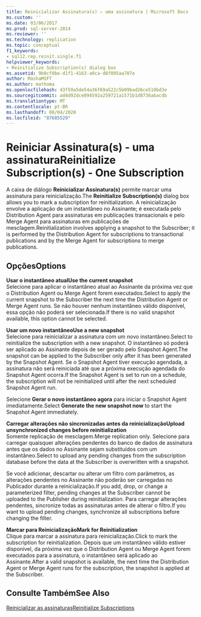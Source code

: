 ```yaml
---
title: Reinicializar Assinatura(s) – uma assinatura | Microsoft Docs
ms.custom: ''
ms.date: 03/06/2017
ms.prod: sql-server-2014
ms.reviewer: ''
ms.technology: replication
ms.topic: conceptual
f1_keywords:
- sql12.rep.reinit.single.f1
helpviewer_keywords:
- Reinitialize Subscription(s) dialog box
ms.assetid: 9b0cf0be-d1f1-4163-a0ca-d6f095aa707e
author: MashaMSFT
ms.author: mathoma
ms.openlocfilehash: 43f59a5de54a36f69a522c5b09bad26ce510bd3e
ms.sourcegitcommit: ad4d92dce894592a259721a1571b1d8736abacdb
ms.translationtype: MT
ms.contentlocale: pt-BR
ms.lasthandoff: 08/04/2020
ms.locfileid: "87685529"
---
```

# <a name="reinitialize-subscriptions---one-subscription"></a><span data-ttu-id="e36c2-102">Reiniciar Assinatura(s) - uma assinatura</span><span class="sxs-lookup"><span data-stu-id="e36c2-102">Reinitialize Subscription(s) - One Subscription</span></span>
  <span data-ttu-id="e36c2-103">A caixa de diálogo **Reinicializar Assinatura(s)** permite marcar uma assinatura para reinicialização.</span><span class="sxs-lookup"><span data-stu-id="e36c2-103">The **Reinitialize Subscription(s)** dialog box allows you to mark a subscription for reinitialization.</span></span> <span data-ttu-id="e36c2-104">A reinicialização envolve a aplicação de um instantâneo no Assinante; é executada pelo Distribution Agent para assinaturas em publicações transacionais e pelo Merge Agent para assinaturas em publicações de mesclagem.</span><span class="sxs-lookup"><span data-stu-id="e36c2-104">Reinitialization involves applying a snapshot to the Subscriber; it is performed by the Distribution Agent for subscriptions to transactional publications and by the Merge Agent for subscriptions to merge publications.</span></span>  
  
## <a name="options"></a><span data-ttu-id="e36c2-105">Opções</span><span class="sxs-lookup"><span data-stu-id="e36c2-105">Options</span></span>  
 <span data-ttu-id="e36c2-106">**Usar o instantâneo atual**</span><span class="sxs-lookup"><span data-stu-id="e36c2-106">**Use the current snapshot**</span></span>  
 <span data-ttu-id="e36c2-107">Selecione para aplicar o instantâneo atual ao Assinante da próxima vez que o Distribution Agent ou Merge Agent forem executados.</span><span class="sxs-lookup"><span data-stu-id="e36c2-107">Select to apply the current snapshot to the Subscriber the next time the Distribution Agent or Merge Agent runs.</span></span> <span data-ttu-id="e36c2-108">Se não houver nenhum instantâneo válido disponível, essa opção não poderá ser selecionada.</span><span class="sxs-lookup"><span data-stu-id="e36c2-108">If there is no valid snapshot available, this option cannot be selected.</span></span>  
  
 <span data-ttu-id="e36c2-109">**Usar um novo instantâneo**</span><span class="sxs-lookup"><span data-stu-id="e36c2-109">**Use a new snapshot**</span></span>  
 <span data-ttu-id="e36c2-110">Selecione para reinicializar a assinatura com um novo instantâneo.</span><span class="sxs-lookup"><span data-stu-id="e36c2-110">Select to reinitialize the subscription with a new snapshot.</span></span> <span data-ttu-id="e36c2-111">O instantâneo só poderá ser aplicado ao Assinante depois de ser gerado pelo Snapshot Agent.</span><span class="sxs-lookup"><span data-stu-id="e36c2-111">The snapshot can be applied to the Subscriber only after it has been generated by the Snapshot Agent.</span></span> <span data-ttu-id="e36c2-112">Se o Snapshot Agent tiver execução agendada, a assinatura não será reiniciada até que a próxima execução agendada do Snapshot Agent ocorra.</span><span class="sxs-lookup"><span data-stu-id="e36c2-112">If the Snapshot Agent is set to run on a schedule, the subscription will not be reinitialized until after the next scheduled Snapshot Agent run.</span></span>  
  
 <span data-ttu-id="e36c2-113">Selecione **Gerar o novo instantâneo agora** para iniciar o Snapshot Agent imediatamente.</span><span class="sxs-lookup"><span data-stu-id="e36c2-113">Select **Generate the new snapshot now** to start the Snapshot Agent immediately.</span></span>  
  
 <span data-ttu-id="e36c2-114">**Carregar alterações não sincronizadas antes da reinicialização**</span><span class="sxs-lookup"><span data-stu-id="e36c2-114">**Upload unsynchronized changes before reinitialization**</span></span>  
 <span data-ttu-id="e36c2-115">Somente replicação de mesclagem.</span><span class="sxs-lookup"><span data-stu-id="e36c2-115">Merge replication only.</span></span> <span data-ttu-id="e36c2-116">Selecione para carregar quaisquer alterações pendentes do banco de dados de assinatura antes que os dados no Assinante sejam substituídos com um instantâneo.</span><span class="sxs-lookup"><span data-stu-id="e36c2-116">Select to upload any pending changes from the subscription database before the data at the Subscriber is overwritten with a snapshot.</span></span>  
  
 <span data-ttu-id="e36c2-117">Se você adicionar, descartar ou alterar um filtro com parâmetros, as alterações pendentes no Assinante não poderão ser carregadas no Publicador durante a reinicialização.</span><span class="sxs-lookup"><span data-stu-id="e36c2-117">If you add, drop, or change a parameterized filter, pending changes at the Subscriber cannot be uploaded to the Publisher during reinitialization.</span></span> <span data-ttu-id="e36c2-118">Para carregar alterações pendentes, sincronize todas as assinaturas antes de alterar o filtro.</span><span class="sxs-lookup"><span data-stu-id="e36c2-118">If you want to upload pending changes, synchronize all subscriptions before changing the filter.</span></span>  
  
 <span data-ttu-id="e36c2-119">**Marcar para Reinicialização**</span><span class="sxs-lookup"><span data-stu-id="e36c2-119">**Mark for Reinitialization**</span></span>  
 <span data-ttu-id="e36c2-120">Clique para marcar a assinatura para reinicialização.</span><span class="sxs-lookup"><span data-stu-id="e36c2-120">Click to mark the subscription for reinitialization.</span></span> <span data-ttu-id="e36c2-121">Depois que um instantâneo válido estiver disponível, da próxima vez que o Distribution Agent ou Merge Agent forem executados para a assinatura, o instantâneo será aplicado ao Assinante.</span><span class="sxs-lookup"><span data-stu-id="e36c2-121">After a valid snapshot is available, the next time the Distribution Agent or Merge Agent runs for the subscription, the snapshot is applied at the Subscriber.</span></span>  
  
## <a name="see-also"></a><span data-ttu-id="e36c2-122">Consulte Também</span><span class="sxs-lookup"><span data-stu-id="e36c2-122">See Also</span></span>  
 [<span data-ttu-id="e36c2-123">Reinicializar as assinaturas</span><span class="sxs-lookup"><span data-stu-id="e36c2-123">Reinitialize Subscriptions</span></span>](reinitialize-subscriptions.md)  
  
  
